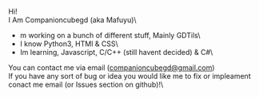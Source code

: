Hi!\
I Am Companioncubegd (aka Mafuyu)\

- m working on a bunch of different stuff, Mainly GDTils\
- I know Python3, HTMl & CSS\
- Im learning, Javascript, C/C++ (still havent decided) & C#\

You can contact me via email (companioncubegd@gmail.com)\
If you have any sort of bug or idea you would like me to fix or impleament conact me email (or Issues section on github)!\
